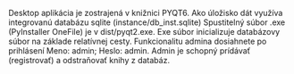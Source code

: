 Desktop aplikácia je zostrajená v knižnici PYQT6. Ako úložisko dát využíva integrovanú databázu sqlite (instance/db_inst.sqlite)
Spustitelný súbor .exe (PyInstaller OneFile) je v dist/pyqt2.exe. Exe súbor inicializuje databázovy súbor na základe relatívnej cesty. 
Funkcionalitu admina dosiahnete po prihlásení Meno: admin; Heslo: admin. Admin je schopný prídávať (registrovať) a odstraňovať knihy z databáz. 
